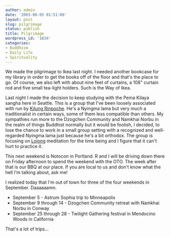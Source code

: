 ```yaml
---
author: admin
date: '2003-08-05 01:51:00'
layout: post
slug: pilgrimage
status: publish
title: Pilgrimage
wordpress_id: '1834'
categories:
- Buddhism
- Daily Life
- Spirituality
---
```

We made the pilgrimage to Ikea last night. I needed another bookcase for my library in order to get the books off of the floor and that's the place to go. Of course, we also left with about nine feet of curtains, a 108" curtain rod and five small tea-light holders. Such is the Way of Ikea.

Last night I made the decision to keep studying with the Pema Kilaya sangha here in Seattle. This is a group that I've been loosely associated with run by <a href="http://www.kilung.org">Kilung Rinpoche</a>. He's a Nyingma lama but very much a traditionalist in certain ways, some of them less compatible than others. My sympathies run more to the Dzogchen Community and Namkhai Norbu in the realm of things Buddhist normally but it would be foolish, I decided, to lose the chance to work in a small group setting with a recognized and well-regarded Nyingma lama just because he's a bit orthodox. The group is focusing on <a href="http://www.geocities.com/scimah/Lojong.htm">Lojong</a> meditation for the time being and I figure that it can't hurt to practice it.

This next weekend is Notocon in Portland. R and I will be driving down there on Friday afternoon to spend the weekend with the OTO. The week after that is our BBQ at our place. If you are local to us and don't know what the hell I'm talking about, ask me!

I realized today that I'm out of town for three of the four weekends in September. Daaaaaamn.
<ul>
	<li>September 5 - Astrum Sophia trip to Minneapolis</li>
	<li>September 9 through 14 - Dzogchen Community retreat with Namkhai Norbu in Conway</li>
	<li>September 25 through 28 - Twilight Gathering festival in Mendocino Woods in California</li>
</ul>
That's a lot of trips...
